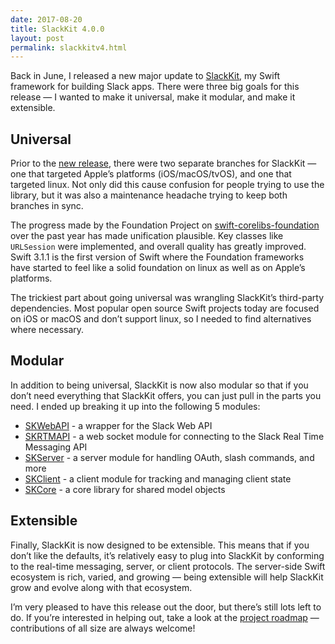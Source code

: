 ```yaml
---
date: 2017-08-20
title: SlackKit 4.0.0
layout: post
permalink: slackkitv4.html
---
```

Back in June, I released a new major update to [SlackKit](https://www.github.com/SlackKit/SlackKit "SlackKit"), my Swift framework for building Slack apps. There were three big goals for this release — I wanted to make it universal, make it modular, and make it extensible.

## Universal
Prior to the [new release](https://github.com/SlackKit/SlackKit/releases/tag/4.0.0 "SlackKit Version 4.0.0"), there were two separate branches for SlackKit — one that targeted Apple’s platforms (iOS/macOS/tvOS), and one that targeted linux. Not only did this cause confusion for people trying to use the library, but it was also a maintenance headache trying to keep both branches in sync.

The progress made by the Foundation Project on [swift-corelibs-foundation](https://github.com/apple/swift-corelibs-foundation "Swift Foundation") over the past year has made unification plausible. Key classes like `URLSession` were implemented, and overall quality has greatly improved. Swift 3.1.1 is the first version of Swift where the Foundation frameworks have started to feel like a solid foundation on linux as well as on Apple’s platforms.

The trickiest part about going universal was wrangling SlackKit’s third-party dependencies. Most popular open source Swift projects today are focused on iOS or macOS and don’t support linux, so I needed to find alternatives where necessary.

## Modular
In addition to being universal, SlackKit is now also modular so that if you don’t need everything that SlackKit offers, you can just pull in the parts you need. I ended up breaking it up into the following 5 modules:

 - [SKWebAPI](https://www.github.com/SlackKit/SKWebAPI "SKWebAPI") - a wrapper for the Slack Web API
 - [SKRTMAPI](https://www.github.com/SlackKit/SKRTMAPI "SKRTMAPI") - a web socket module for connecting to the Slack Real Time Messaging API
 - [SKServer](https://www.github.com/SlackKit/SKServer "SKServer") - a server module for handling OAuth, slash commands, and more
 - [SKClient](https://www.github.com/SlackKit/SKClient "SKClient") - a client module for tracking and managing client state
 - [SKCore](https://www.github.com/SlackKit/SKCore "SKCore") - a core library for shared model objects

## Extensible
Finally, SlackKit is now designed to be extensible. This means that if you don’t like the defaults, it’s relatively easy to plug into SlackKit by conforming to the real-time messaging, server, or client protocols. The server-side Swift ecosystem is rich, varied, and growing — being extensible will help SlackKit grow and evolve along with that ecosystem.

I’m very pleased to have this release out the door, but there’s still lots left to do. If you’re interested in helping out, take a look at the [project roadmap](https://github.com/orgs/SlackKit/projects/1) — contributions of all size are always welcome!
